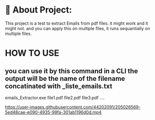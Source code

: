 # 💫 About Project:
This project is a test to extract Emails from pdf files. it might work and it might not. 
and you can apply this on multiple files,
it runs sequantially on multiple files.

# HOW TO USE

you can use it by this command 
in a CLI  the output will be the name of the filename concatinated with _liste_emails.txt
---
emails_Extractor.exe file1.pdf file2.pdf file3.pdf ....


https://user-images.githubusercontent.com/44202091/205026569-5ed48cae-e090-4935-99fa-301ab1196d0d.mp4

